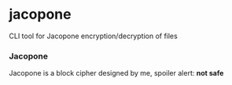 # jacopone
CLI tool for Jacopone encryption/decryption of files


### Jacopone
Jacopone is a block cipher designed by me, spoiler alert: **not safe**

